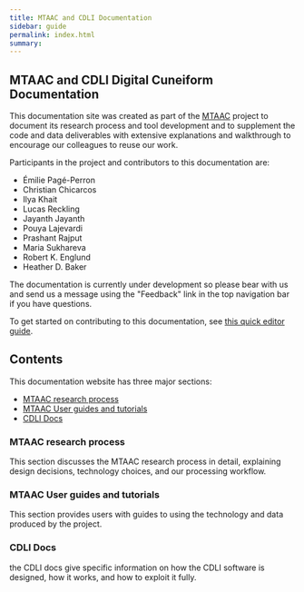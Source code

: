 ```yaml
---
title: MTAAC and CDLI Documentation
sidebar: guide
permalink: index.html
summary:
---
```


## MTAAC and CDLI Digital Cuneiform Documentation
This documentation site was created as part of the [MTAAC](https://cdli-gh.github.io/mtaac/) project to document its research process and tool development and to supplement the code and data deliverables with extensive explanations and walkthrough to encourage our colleagues to reuse our work.

Participants in the project and contributors to this documentation are:

- Émilie Pagé-Perron  
- Christian Chicarcos  
- Ilya Khait  
- Lucas Reckling  
- Jayanth Jayanth  
- Pouya Lajevardi  
- Prashant Rajput  
- Maria Sukhareva  
- Robert K. Englund  
- Heather D. Baker  


The documentation is currently under development so please bear with us and send us a message using the "Feedback" link in the top navigation bar if you have questions.

To get started on contributing to this documentation, see [this quick editor guide](http://cdli-gh.github.io/guide_docs_edit.html).


## Contents

This documentation website has three major sections:  
- [MTAAC research process](http://cdli-gh.github.io/research_introduction.html)  
- [MTAAC User guides and tutorials](http://cdli-gh.github.io/guide_introduction.html)   
- [CDLI Docs](http://cdli-gh.github.io/cdli_introduction.html)   

### MTAAC research process
This section discusses the MTAAC research process in detail, explaining design decisions, technology choices, and our processing workflow.

### MTAAC User guides and tutorials
This section provides users with guides to using the technology and data produced by the project.

### CDLI Docs
the CDLI docs give specific information on how the CDLI software is designed, how it works, and how to exploit it fully.

